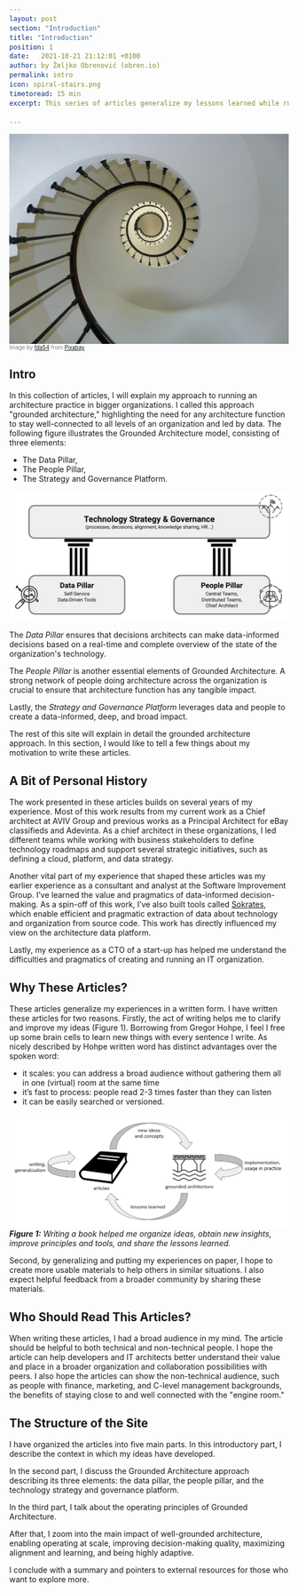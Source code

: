 ```yaml
---
layout: post
section: "Introduction"
title: "Introduction"
position: 1
date:   2021-10-21 21:12:01 +0100
author: by Željko Obrenović (obren.io)
permalink: intro
icon: spiral-stairs.png
timetoread: 15 min
excerpt: This series of articles generalize my lessons learned while running an architecture function in global, fast-moving organizations, based on my experience as a Chief Architect at AVIV Group, eBay Classifieds, and Adevinta.

---
```

![](assets/images/arch/staircase-274614_1920.jpg)
<div style="font-size: 70%; margin-top: -16px; color: grey; margin-bottom: 12px">
Image by <a href="https://pixabay.com/users/fda54-145996/?utm_source=link-attribution&amp;utm_medium=referral&amp;utm_campaign=image&amp;utm_content=274614">fda54</a> from <a href="https://pixabay.com/?utm_source=link-attribution&amp;utm_medium=referral&amp;utm_campaign=image&amp;utm_content=274614">Pixabay</a>
</div>

## Intro

In this collection of articles, I will explain my approach to running an architecture practice in bigger organizations. I called this approach "grounded architecture," highlighting the need for any architecture function to stay well-connected to all levels of an organization and led by data. The following figure illustrates the Grounded Architecture model, consisting of three elements:
* The Data Pillar,
* The People Pillar,
* The Strategy and Governance Platform.

![](assets/images/model.png)

The *Data Pillar* ensures that decisions architects can make data-informed decisions based on a real-time and complete overview of the state of the organization's technology.

The *People Pillar* is another essential elements of Grounded Architecture. A strong network of people doing architecture across the organization is crucial to ensure that architecture function has any tangible impact.

Lastly, the *Strategy and Governance Platform* leverages data and people to create a data-informed, deep, and broad impact.

The rest of this site will explain in detail the grounded architecture approach. In this section, I would like to tell a few things about my motivation to write these articles.


## A Bit of Personal History

The work presented in these articles builds on several years of my experience. Most of this work results from my current work as a Chief architect at AVIV Group and previous works as a Principal Architect for eBay classifieds and Adevinta. As a chief architect in these organizations, I led different teams while working with business stakeholders to define technology roadmaps and support several strategic initiatives, such as defining a cloud, platform, and data strategy.

Another vital part of my experience that shaped these articles was my earlier experience as a consultant and analyst at the Software Improvement Group. I’ve learned the value and pragmatics of data-informed decision-making. As a spin-off of this work, I’ve also built tools called [Sokrates](sokrates.dev), which enable efficient and pragmatic extraction of data about technology and organization from source code. This work has directly influenced my view on the architecture data platform.

Lastly, my experience as a CTO of a start-up has helped me understand the difficulties and pragmatics of creating and running an IT organization.


## Why These Articles?

These articles generalize my experiences in a written form. I have written these articles for two reasons. Firstly, the act of writing helps me to clarify and improve my ideas (Figure 1). Borrowing from Gregor Hohpe, I feel I free up some brain cells to learn new things with every sentence I write. As nicely described by Hohpe written word has distinct advantages over the spoken word:

* it scales: you can address a broad audience without gathering them all in one (virtual) room at the same time
* it’s fast to process: people read 2-3 times faster than they can listen
* it can be easily searched or versioned.


![](assets/images/writing.png)
***Figure 1:** Writing a book helped me organize ideas, obtain new insights, improve principles and tools, and share the lessons learned.*

Second, by generalizing and putting my experiences on paper, I hope to create more usable materials to help others in similar situations. I also expect helpful feedback from a broader community by sharing these materials.


## Who Should Read This Articles?

When writing these articles, I had a broad audience in my mind. The article should be helpful to both technical and non-technical people. I hope the article can help developers and IT architects better understand their value and place in a broader organization and collaboration possibilities with peers. I also hope the articles can show the non-technical audience, such as people with finance, marketing, and C-level management backgrounds, the benefits of staying close to and well connected with the "engine room."


## The Structure of the Site

I have organized the articles into five main parts. In this introductory part, I describe the context in which my ideas have developed. 

In the second part, I discuss the Grounded Architecture approach describing its three elements: the data pillar, the people pillar, and the technology strategy and governance platform. 

In the third part, I talk about the operating principles of Grounded Architecture. 

After that, I zoom into the main impact of well-grounded architecture, enabling operating at scale, improving decision-making quality, maximizing alignment and learning, and being highly adaptive. 

I conclude with a summary and pointers to external resources for those who want to explore more.
